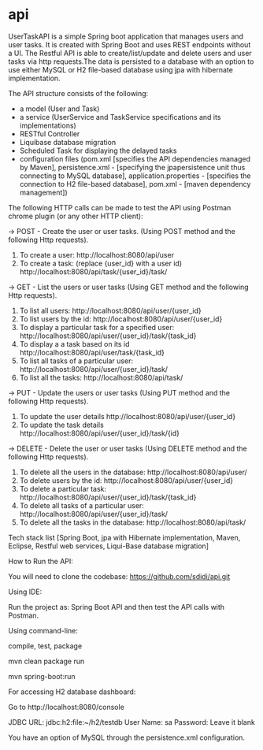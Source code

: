 # api
UserTaskAPI is a simple Spring boot application that manages users and user tasks. It is created with Spring Boot and uses REST endpoints without a UI. The Restful API is able to create/list/update and delete users and user tasks via http requests.The data is persisted to a database with an option to use either MySQL or H2 file-based database using jpa with hibernate implementation. 

The API structure consists of the following:
- a model (User and Task)
- a service (UserService and TaskService specifications and its implementations)
- RESTful Controller
- Liquibase database migration 
- Scheduled Task for displaying the delayed tasks
- configuration files (pom.xml [specifies the API dependencies managed by Maven], 
persistence.xml - [specifying the jpapersistence unit thus connecting to MySQL database], 
application.properties - [specifies the connection to H2 file-based database],
pom.xml - [maven dependency management])

The following HTTP calls can be made to test the API using Postman chrome plugin (or any other HTTP client):

-> POST - Create the user or user tasks. (Using POST method and the following Http requests).
1. To create a user:
http://localhost:8080/api/user
2. To create a task: (replace {user_id} with a user id)
http://localhost:8080/api/task/{user_id}/task/

-> GET - List the users or user tasks (Using GET method and the following Http requests).
1. To list all users:
http://localhost:8080/api/user/{user_id}
2. To list users by the id:
http://localhost:8080/api/user/{user_id}
3. To display a particular task for a specified user:
http://localhost:8080/api/user/{user_id}/task/{task_id}
4. To display a a task based on its id
http://localhost:8080/api/user/task/{task_id}
5. To list all tasks of a particular user:
http://localhost:8080/api/user/{user_id}/task/
6. To list all the tasks:
http://localhost:8080/api/task/


-> PUT - Update the users or user tasks (Using PUT method and the following Http requests).
1. To update the user details
http://localhost:8080/api/user/{user_id}
2. To update the task details
http://localhost:8080/api/user/{user_id}/task/{id}

-> DELETE - Delete the user or user tasks (Using DELETE method and the following Http requests).
1. To delete all the users in the database:
http://localhost:8080/api/user/
2. To delete users by the id:
http://localhost:8080/api/user/{user_id}
3. To delete a particular task:
http://localhost:8080/api/user/{user_id}/task/{task_id}
4. To delete all tasks of a particular user:
http://localhost:8080/api/user/{user_id}/task/
5. To delete all the tasks in the database:
http://localhost:8080/api/task/

Tech stack list [Spring Boot, jpa with Hibernate implementation, Maven, Eclipse, Restful web services, Liqui-Base database migration] 

How to Run the API:

You will need to clone the codebase: https://github.com/sdidi/api.git 

Using IDE:

Run the project as: Spring Boot API and then test the API calls with Postman.

Using command-line:

compile, test, package

mvn clean package
run

mvn spring-boot:run

For accessing H2 database dashboard:

Go to http://localhost:8080/console

JDBC URL: jdbc:h2:file:~/h2/testdb
User Name: sa
Password: Leave it blank

You have an option of MySQL through the persistence.xml configuration.
